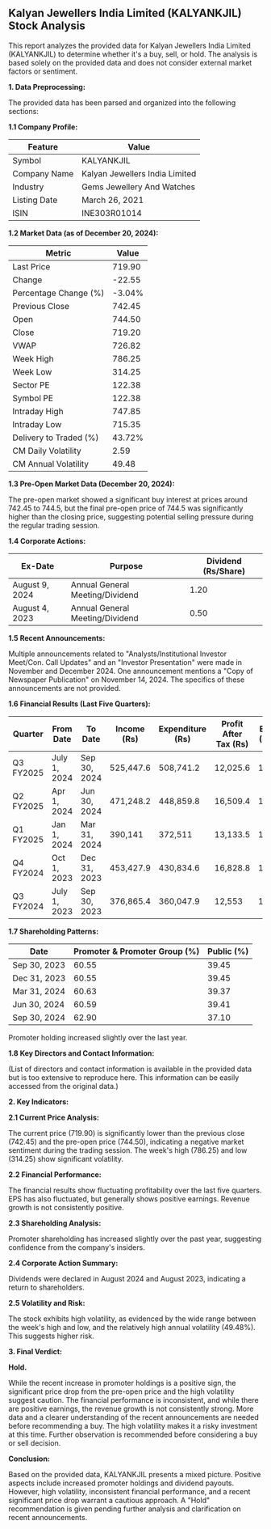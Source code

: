 ## Kalyan Jewellers India Limited (KALYANKJIL) Stock Analysis

This report analyzes the provided data for Kalyan Jewellers India Limited (KALYANKJIL) to determine whether it's a buy, sell, or hold.  The analysis is based solely on the provided data and does not consider external market factors or sentiment.

**1. Data Preprocessing:**

The provided data has been parsed and organized into the following sections:

**1.1 Company Profile:**

| Feature             | Value                               |
|----------------------|---------------------------------------|
| Symbol               | KALYANKJIL                           |
| Company Name         | Kalyan Jewellers India Limited        |
| Industry             | Gems Jewellery And Watches           |
| Listing Date         | March 26, 2021                       |
| ISIN                 | INE303R01014                         |


**1.2 Market Data (as of December 20, 2024):**

| Metric                | Value      |
|------------------------|-------------|
| Last Price             | 719.90      |
| Change                 | -22.55      |
| Percentage Change (%) | -3.04%      |
| Previous Close         | 742.45      |
| Open                   | 744.50      |
| Close                  | 719.20      |
| VWAP                  | 726.82      |
| Week High              | 786.25      |
| Week Low               | 314.25      |
| Sector PE             | 122.38      |
| Symbol PE              | 122.38      |
| Intraday High         | 747.85      |
| Intraday Low          | 715.35      |
| Delivery to Traded (%) | 43.72%      |
| CM Daily Volatility    | 2.59        |
| CM Annual Volatility   | 49.48       |


**1.3 Pre-Open Market Data (December 20, 2024):**

The pre-open market showed a significant buy interest at prices around 742.45 to 744.5, but the final pre-open price of 744.5 was significantly higher than the closing price, suggesting potential selling pressure during the regular trading session.

**1.4 Corporate Actions:**

| Ex-Date      | Purpose                                      | Dividend (Rs/Share) |
|--------------|----------------------------------------------|----------------------|
| August 9, 2024 | Annual General Meeting/Dividend              | 1.20                 |
| August 4, 2023 | Annual General Meeting/Dividend              | 0.50                 |


**1.5 Recent Announcements:**

Multiple announcements related to "Analysts/Institutional Investor Meet/Con. Call Updates" and an "Investor Presentation" were made in November and December 2024.  One announcement mentions a "Copy of Newspaper Publication" on November 14, 2024.  The specifics of these announcements are not provided.


**1.6 Financial Results (Last Five Quarters):**

| Quarter       | From Date     | To Date       | Income (Rs)     | Expenditure (Rs) | Profit After Tax (Rs) | EPS (Rs) |
|---------------|---------------|---------------|-----------------|--------------------|-----------------------|---------|
| Q3 FY2025     | July 1, 2024  | Sep 30, 2024  | 525,447.6       | 508,741.2         | 12,025.6              | 1.17     |
| Q2 FY2025     | Apr 1, 2024   | Jun 30, 2024   | 471,248.2       | 448,859.8         | 16,509.4              | 1.60     |
| Q1 FY2025     | Jan 1, 2024   | Mar 31, 2024   | 390,141         | 372,511           | 13,133.5              | 1.28     |
| Q4 FY2024     | Oct 1, 2023   | Dec 31, 2023   | 453,427.9       | 430,834.6         | 16,828.8              | 1.63     |
| Q3 FY2024     | July 1, 2023  | Sep 30, 2023  | 376,865.4       | 360,047.9         | 12,553                | 1.22     |


**1.7 Shareholding Patterns:**

| Date         | Promoter & Promoter Group (%) | Public (%) |
|--------------|------------------------------|-------------|
| Sep 30, 2023 | 60.55                         | 39.45       |
| Dec 31, 2023 | 60.55                         | 39.45       |
| Mar 31, 2024 | 60.63                         | 39.37       |
| Jun 30, 2024 | 60.59                         | 39.41       |
| Sep 30, 2024 | 62.90                         | 37.10       |

Promoter holding increased slightly over the last year.


**1.8 Key Directors and Contact Information:**

(List of directors and contact information is available in the provided data but is too extensive to reproduce here.  This information can be easily accessed from the original data.)


**2. Key Indicators:**

**2.1 Current Price Analysis:**

The current price (719.90) is significantly lower than the previous close (742.45) and the pre-open price (744.50), indicating a negative market sentiment during the trading session.  The week's high (786.25) and low (314.25) show significant volatility.

**2.2 Financial Performance:**

The financial results show fluctuating profitability over the last five quarters.  EPS has also fluctuated, but generally shows positive earnings.  Revenue growth is not consistently positive.

**2.3 Shareholding Analysis:**

Promoter shareholding has increased slightly over the past year, suggesting confidence from the company's insiders.

**2.4 Corporate Action Summary:**

Dividends were declared in August 2024 and August 2023, indicating a return to shareholders.

**2.5 Volatility and Risk:**

The stock exhibits high volatility, as evidenced by the wide range between the week's high and low, and the relatively high annual volatility (49.48%).  This suggests higher risk.

**3. Final Verdict:**

**Hold.**

While the recent increase in promoter holdings is a positive sign, the significant price drop from the pre-open price and the high volatility suggest caution.  The financial performance is inconsistent, and while there are positive earnings, the revenue growth is not consistently strong.  More data and a clearer understanding of the recent announcements are needed before recommending a buy.  The high volatility makes it a risky investment at this time.  Further observation is recommended before considering a buy or sell decision.


**Conclusion:**

Based on the provided data, KALYANKJIL presents a mixed picture.  Positive aspects include increased promoter holdings and dividend payouts.  However, high volatility, inconsistent financial performance, and a recent significant price drop warrant a cautious approach.  A "Hold" recommendation is given pending further analysis and clarification on recent announcements.
